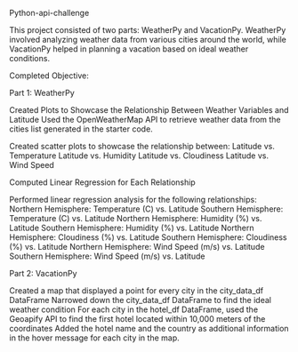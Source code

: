 Python-api-challenge

This project consisted of two parts: WeatherPy and VacationPy. WeatherPy involved analyzing weather data from various cities around the world, while VacationPy helped in planning a vacation based on ideal weather conditions.

Completed Objective:

Part 1: WeatherPy

Created Plots to Showcase the Relationship Between Weather Variables and Latitude
Used the OpenWeatherMap API to retrieve weather data from the cities list generated in the starter code.

Created scatter plots to showcase the relationship between:
Latitude vs. Temperature
Latitude vs. Humidity
Latitude vs. Cloudiness
Latitude vs. Wind Speed

Computed Linear Regression for Each Relationship

Performed linear regression analysis for the following relationships:
Northern Hemisphere: Temperature (C) vs. Latitude
Southern Hemisphere: Temperature (C) vs. Latitude
Northern Hemisphere: Humidity (%) vs. Latitude
Southern Hemisphere: Humidity (%) vs. Latitude
Northern Hemisphere: Cloudiness (%) vs. Latitude
Southern Hemisphere: Cloudiness (%) vs. Latitude
Northern Hemisphere: Wind Speed (m/s) vs. Latitude
Southern Hemisphere: Wind Speed (m/s) vs. Latitude


Part 2: VacationPy

Created a map that displayed a point for every city in the city_data_df DataFrame
Narrowed down the city_data_df DataFrame to find the ideal weather condition
For each city in the hotel_df DataFrame, used the Geoapify API to find the first hotel located within 10,000 meters of the coordinates
Added the hotel name and the country as additional information in the hover message for each city in the map.
